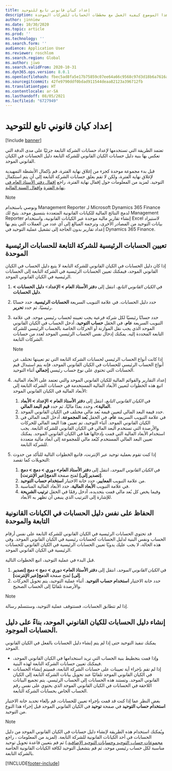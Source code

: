 ```yaml
---
title: إعداد كيان قانوني تابع للتوحيد
description: يوضح هذا الموضوع كيفية العمل مع مخططات الحسابات للشركات الموحدة.
author: jinniew
ms.date: 10/30/2020
ms.topic: article
ms.prod: ''
ms.technology: ''
ms.search.form: ''
audience: Application User
ms.reviewer: roschlom
ms.search.region: Global
ms.author: jiwo
ms.search.validFrom: 2020-10-31
ms.dyn365.ops.version: 8.0.1
ms.openlocfilehash: fbec5ad8fa5e17b75859c07ee64a66c9568c97d3d18b6a7616a64303d3a33f10
ms.sourcegitcommit: 42fe9790ddf0bdad911544deaa82123a396712fb
ms.translationtype: HT
ms.contentlocale: ar-SA
ms.lasthandoff: 08/05/2021
ms.locfileid: "6727949"
---
```

# <a name="set-up-a-subsidiary-legal-entity-for-consolidation"></a>إعداد كيان قانوني تابع للتوحيد

[!include [banner](../includes/banner.md)]

تعتمد الطريقة التي تستخدمها لإعداد حسابات الشركة التابعة جزئيًا على مدى الدقة التي تعكس بها بنية دليل حسابات الكيان القانوني للشركة التابعة دليل الحسابات في الكيان القانوني الموحد.

قبل بدء مجموعة موحدة كجزء من إغلاق نهاية الفترة، قم بإكمال الأنشطة التمهيدية لإغلاق نهاية الفترة، ولكن لا تقم بغلق حسابات الشركة التابعة إلى أن يتم استكمال التوحيد. لمزيد من المعلومات حول إقفال نهاية الفترة، راجع [إقفال دفتر الأستاذ العام في نهاية الفترة](close-general-ledger-at-period-end.md) و[إقفال السنة المالية‬](tasks/close-fiscal-year.md).

> [!NOTE]
>  ونوصي باستخدام Management Reporter لـ Microsoft Dynamics 365 Finance لدمج النتائج المالية للكيانات القانونية المتعددة بتنسيق موحد. يتيح لك Management Reporter إنشاء تقارير مالية موحدة عبر الكيانات القانونية، واستخدام Excel لاستيراد بيانات التوحيد من المصادر الأخرى، وترجمة المبالغ إلى أي عدد من العملات التي يتم بها إعداد تقارير بدون الحاجة إلى تشغيل عملية التوحيد في Dynamics 365 Finance.

## <a name="map-subsidiary-main-accounts-to-consolidated-main-accounts"></a>تعيين الحسابات الرئيسية للشركة التابعة للحسابات الرئيسية الموحدة

إذا كان دليل الحسابات في الكيان القانوني للشركة التابعة لا يتبع دليل الحساب في الكيان القانوني الموحد، فيمكنك تعيين الحسابات الرئيسية في الشركة التابعة إلى الحسابات الرئيسية في الكيان القانوني الموحد.

1. في *الكيان القانوني التابع*، انتقل إلى **دفتر الأستاذ العام \> الإعداد**\> **دليل الحسابات \> دليل الحسابات**.
2. حدد دليل الحسابات. في علامة التبويب السريعة **الحسابات الرئيسية**، حدد حسابًا رئيسيًا، ثم حدد **تحرير**.
3. حدد حسابًا رئيسيًا لكل شركة فرعية يجب تعيينه لحساب رئيسي موحد. في علامة التبويب السريعة **عام**، في الحقل **حساب التوحيد**، أدخل الحساب في الكيان القانوني الموحد الذي يجب نقل الموازنة أو الحركات الخاصة بالحساب الرئيسي للشركة التابعة المحددة إليه. يمكنك إدخال نفس الحساب الرئيسي الموحد لعدد من حسابات الشركات التابعة.

    > [!NOTE]
    > إذا كانت أنواع الحساب الرئيسي لحسابات الشركة التابعة التي تم تعيينها تختلف عن أنواع الحساب الرئيسي للحسابات في الكيان القانوني الموحد، فإنه يتم استبدال قيم الحسابات التي تحتوي على نوع حساب رئيسي **إجمالي** أثناء التوحيد.

4. إعداد التقارير والقوائم المالية للكيان القانوني الموحد والتي تعتمد على الأبعاد المالية. اتبع هذه الخطوات لتعيين الأبعاد المالية المستخدمة في حسابات الشركة التابعة إلى الأبعاد المالية في الكيان القانوني الموحد:

    1. في *الكيان القانوني التابع*، انتقل إلى **دفتر الأستاذ العام \> الإعداد \> الأبعاد المالية\>**، وحدد بعدًا ماليًا، ثم حدد **قيم البعد المالي**.
    2. حدد قيمة البعد المالي لتعيين قيمة بُعد مالي مختلف في الكيان القانوني الموحد.
    3. في علامة التبويب السريعة **عام**، في الحقل **بُعد المجموعة**، أدخل البعد المالي في الكيان القانوني الموحد. أثناء التوحيد، تم تعيين هذا البعد المالي للحركات والأرصدة التي تستخدم البعد المالي في الكيان القانوني للشركة التابعة. يجب استخدام الأبعاد المالية التي قمت بإدخالها هنا في الكيان القانوني الموحد. يمكنك تعيين البعد المالي المستخدم كبُعد مالي للمجموعة إلى أبعاد مالية متعددة للشركة التابعة.

5. إذا كنت تقوم بعملية توحيد عبر الإنترنت، فاتبع الخطوات التالية للتأكد من حدوث التحويلات كما تقصد:

    1. في *الكيان القانوني الموحد*، انتقل إلى **دفتر الأستاذ العام\> دوري \> دمج \> دمج \[تصدير إلى\]** لفتح صفحة **الدمج\[عبر الإنترنت\]**.
    2. من علامة التبويب **المعايير**، حدد خانة الاختيار **استخدام حساب التوحيد**.
    3. في علامة التبويب **الأبعاد المالية**، حدد الأبعاد المالية المناسبة.
    4. وفيما يخص كل بُعد مالي قمت بتحديده، أدخل رقمًا في الحقل **ترتيب الشريحة** للإشارة إلى الترتيب الذي ينبغي أن تظهر به الأبعاد.

## <a name="maintain-the-same-chart-of-accounts-in-the-subsidiary-and-consolidated-legal-entities"></a>الحفاظ على نفس دليل الحسابات في الكيانات القانونية التابعة والموحدة

قد تحتوي الحسابات الرئيسية في الكيان القانوني للشركة التابعة على نفس أرقام الحساب ونفس البنية لدليل الحسابات كحسابات رئيسية في الكيان القانوني الموحد. وفي هذه الحالة، لا يجب عليك يدويًا تعيين الحسابات الرئيسية في الكيان القانوني للحسابات الرئيسية في الكيان القانوني الموحد.

قبل البدء في عملية التوحيد، اتبع الخطوات التالية.

1. في *الكيان القانوني الموحد*، انتقل إلى **دفتر الأستاذ العام\> دوري \> دمج \> دمج \[تصدير إلى\]** لفتح صفحة **الدمج\[عبر الإنترنت\]**.
2. حدد خانة الاختيار **استخدام حساب التوحيد**. أثناء عملية التوحيد، يتم تحويل الحركات والأرصدة تلقائيًا إلى الحساب الصحيح.

> [!NOTE]
> إذا لم تتطابق الحسابات، فستتوقف عملية التوحيد، وستتسلم رسالة.

## <a name="create-a-chart-of-accounts-for-the-consolidated-legal-entity-based-on-an-existing-chart-of-accounts"></a>إنشاء دليل الحسابات للكيان القانوني الموحد، بناءً على دليل الحسابات الموجود.

يمكنك تنفيذ التوحيد حتى إذا لم يتم إنشاء دليل الحسابات بالفعل في الكيان القانوني الموحد.

- وإذا قمت بتخطيط بنية الحساب التي تريد استخدامها في الكيان القانوني الموحد، فيمكنك تعيين حسابات الشركة التابعة لهذه البنية.
- إذا لم تقم بإجراء أية تعيينات على حسابات الشركة التابعة، فسيتم إنشاء الحسابات في الكيان القانوني الموحد تلقائيًا عند تحويل بيانات الشركة التابعة إلى الكيان القانوني الموحد. وتستند هذه الحسابات إلى الحساب الرئيسي. يتم تجميع البيانات اللاحقة في الحسابات في الكيان القانوني الموحد الذي يحتوي على نفس رقم الحساب الخاص بحسابات الشركة التابعة.

بغض النظر عما إذا كنت قد قمت بإجراء تعيين للحسابات، قم بإلغاء تحديد خانة الاختيار **استخدام حساب التوحيد** في صفحة **توحيد**  في الكيان القانوني الموحد قبل إجراء هذا النوع من التوحيد.

> [!NOTE]
> ويُمكنك استخدام هذه الطريقة لإنشاء دليل حسابات في الكيان القانوني الموحد من دليل الحسابات في أحد الكيانات القانونية للشركة التابعة. (لمزيد من المعلومات ، راجع [مجموعات حساب التوحيد وحسابات التوحيد الإضافية](../budgeting/consolidation-account-groups-consolidation-accounts.md).) ثم قم بتعيين قاعدة تحويل توحيد مناسبة لكل حساب رئيسي موحد، ثم قم بتشغيل التوحيد لكافة الكيانات القانونية الخاصة بالشركة التابعة.


[!INCLUDE[footer-include](../../includes/footer-banner.md)]